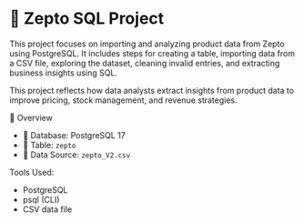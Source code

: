 # 🛒 Zepto SQL Project

This project focuses on importing and analyzing product data from Zepto using PostgreSQL. It includes steps for creating a table, importing data from a CSV file, exploring the dataset, cleaning invalid entries, and extracting business insights using SQL.

This project reflects how data analysts extract insights from product data to improve pricing, stock management, and revenue strategies.

📂 Overview

- 💾 Database: PostgreSQL 17  
- 📁 Table: `zepto`  
- 📄 Data Source: `zepto_V2.csv`

  
Tools Used:
- PostgreSQL
- psql (CLI)
- CSV data file

